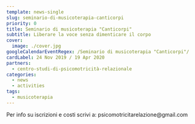 ```yaml
---
template: news-single
slug: seminario-di-musicoterapia-canticorpi
priority: 0
title: Seminario di musicoterapia "Canticorpi"
subtitle: Liberare la voce senza dimenticare il corpo
cover: 
  image: ./cover.jpg
googleCalendarEventRegex: /Seminario di musicoterapia "Canticorpi"/
cardLabel: 24 Nov 2019 / 19 Apr 2020
partners:
  - centro-studi-di-psicomotricità-relazionale
categories:
  - news
  - activities
tags:
  - musicoterapia
---
```


<EntryInfo variant="location" label="A LaSchola" value="[Via Maroni 13, Casciago 21020, VA](https://g.page/laschola?share)"/>
<EntryInfo variant="frequency" label="Doppio appuntamento" value="domenica 24 Novembre 2019 e 19 Aprile 2020"/>
<EntryInfo variant="teacher" label="Condotto da" value="Costanza Sansoni, musicoterapista"/>
<EntryInfo variant="phone" label="Telefono" value="[347 250 6558](tel:3472506558)"/>
<EntryInfo variant="email" label="Email" value="[psicomotricitarelazione@gmail.com](mailto:psicomotricitarelazione@gmail.com)" bottom={6}/>

<Col align="center">
Per info su iscrizioni e costi scrivi a:
<ButtonLink href="mailto:psicomotricitarelazione@gmail.com">psicomotricitarelazione@gmail.com</ButtonLink>
</Col>
